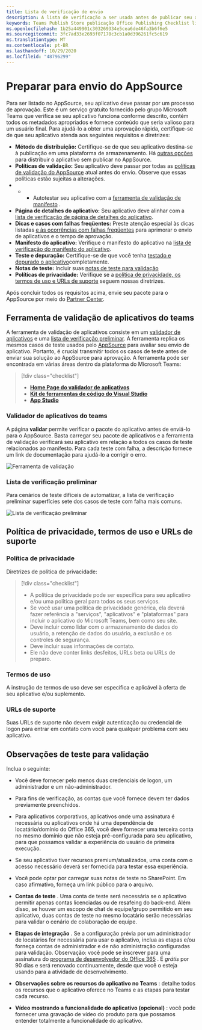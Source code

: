 ```yaml
---
title: Lista de verificação de envio
description: A lista de verificação a ser usada antes de publicar seu aplicativo do Microsoft Teams no AppSource
keywords: Teams Publish Store publicação Office Publishing Checklist listar aplicativos Teams appsource validação
ms.openlocfilehash: 1b25a449901c303269334e5cea6de46fa3b6f6e5
ms.sourcegitcommit: 3fc7ad33e2693f07170c3cb1a0d396261fc5c619
ms.translationtype: MT
ms.contentlocale: pt-BR
ms.lasthandoff: 10/29/2020
ms.locfileid: "48796299"
---
```

# <a name="prepare-for-appsource-submission"></a>Preparar para envio do AppSource  

Para ser listado no AppSource, seu aplicativo deve passar por um processo de aprovação. Este é um serviço gratuito fornecido pelo grupo Microsoft Teams que verifica se seu aplicativo funciona conforme descrito, contém todos os metadados apropriados e fornece conteúdo que seria valioso para um usuário final. Para ajudá-lo a obter uma aprovação rápida, certifique-se de que seu aplicativo atenda aos seguintes requisitos e diretrizes:

* **Método de distribuição:** Certifique-se de que seu aplicativo destina-se à publicação em uma plataforma de armazenamento. Há [outras opções](../../overview.md) para distribuir o aplicativo sem publicar no AppSource.
* **Políticas de validação:** Seu aplicativo deve passar por todas as [políticas de validação do AppSource](https://docs.microsoft.com/legal/marketplace/certification-policies#1140-teams) atual antes do envio. Observe que essas políticas estão sujeitas a alterações. 
* * * Autotestar seu aplicativo com a [ferramenta de validação de manifesto](#teams-app-validation-tool) .
* **Página de detalhes do aplicativo:** Seu aplicativo deve alinhar com a  [lista de verificação de página de detalhes do aplicativo](detail-page-checklist.md).
* **Dicas e casos com falhas freqüentes:** Preste atenção especial às dicas listadas [e às ocorrências com falhas freqüentes](frequently-failed-cases.md)  para aprimorar o envio de aplicativos e o tempo de aprovação.
* **Manifesto do aplicativo:** Verifique o manifesto do aplicativo na [lista de verificação do manifesto do aplicativo](app-manifest-checklist.md).
* **Teste e depuração:** Certifique-se de que você tenha [testado e depurado o aplicativo](../../../build-and-test/debug.md)completamente.
* **Notas de teste:** Incluir suas [notas de teste para validação](#test-notes-for-validation)
* **Políticas de privacidade:** Verifique se a [política de privacidade, os termos de uso e URLs de suporte](#privacy-policy-terms-of-use-and-support-urls) seguem nossas diretrizes.

Após concluir todos os requisitos acima, envie seu pacote para o AppSource por meio do [Partner Center](/office/dev/store/use-partner-center-to-submit-to-appsource).

## <a name="teams-app-validation-tool"></a>Ferramenta de validação de aplicativos do teams

A ferramenta de validação de aplicativos consiste em um [validador de aplicativos](#teams-app-validator) e uma [lista de verificação preliminar](#preliminary-checklist). A ferramenta replica os mesmos casos de teste usados pelo [AppSource](/office/dev/store/submit-to-appsource-via-partner-center) para avaliar seu envio de aplicativo. Portanto, é crucial transmitir todos os casos de teste antes de enviar sua solução ao AppSource para aprovação. A ferramenta pode ser encontrada em várias áreas dentro da plataforma do Microsoft Teams:

> [!div class="checklist"]
>
> * [**Home Page do validador de aplicativos**](https://dev.teams.microsoft.com/appvalidation.html)
> * [**Kit de ferramentas de código do Visual Studio**](/toolkit/visual-studio-code-overview.md)
> * [**App Studio**](/concepts/build-and-test/app-studio-overview.md)

### <a name="teams-app-validator"></a>Validador de aplicativos do teams

A página **validar** permite verificar o pacote do aplicativo antes de enviá-lo para o AppSource. Basta carregar seu pacote de aplicativos e a ferramenta de validação verificará seu aplicativo em relação a todos os casos de teste relacionados ao manifesto. Para cada teste com falha, a descrição fornece um link de documentação para ajudá-lo a corrigir o erro.

![Ferramenta de validação](../../../../assets/images/validation-tool/validator.png)

### <a name="preliminary-checklist"></a>Lista de verificação preliminar

Para cenários de teste difíceis de automatizar, a lista de verificação preliminar superfícies sete dos casos de teste com falha mais comuns.

![Lista de verificação preliminar](../../../../assets/images/validation-tool/preliminary-checklist.png)

## <a name="privacy-policy-terms-of-use-and-support-urls"></a>Política de privacidade, termos de uso e URLs de suporte

### <a name="privacy-policy"></a>Política de privacidade

Diretrizes de política de privacidade:

> [!div class="checklist"]
>
> * A política de privacidade pode ser específica para seu aplicativo e/ou uma política geral para todos os seus serviços.
> * Se você usar uma política de privacidade genérica, ela deverá fazer referência a "serviços", "aplicativos" e "plataformas" para incluir o aplicativo do Microsoft Teams, bem como seu site.
> * Deve incluir como lidar com o armazenamento de dados do usuário, a retenção de dados do usuário, a exclusão e os controles de segurança.
> * Deve incluir suas informações de contato.
> * Ele não deve conter links desfeitos, URLs beta ou URLs de preparo.

### <a name="terms-of-use"></a>Termos de uso

A instrução de termos de uso deve ser específica e aplicável à oferta de seu aplicativo e/ou suplemento.

### <a name="support-urls"></a>URLs de suporte

Suas URLs de suporte não devem exigir autenticação ou credencial de logon para entrar em contato com você para qualquer problema com seu aplicativo.

## <a name="test-notes-for-validation"></a>Observações de teste para validação

Inclua o seguinte:

* Você deve fornecer pelo menos duas credenciais de logon, um administrador e um não-administrador.

* Para fins de verificação, as contas que você fornece devem ter dados previamente preenchidos.

* Para aplicativos corporativos, aplicativos onde uma assinatura é necessária ou aplicativos onde há uma dependência de locatário/domínio do Office 365, você deve fornecer uma terceira conta no mesmo domínio que não esteja pré-configurada para seu aplicativo, para que possamos validar a experiência do usuário de primeira execução.

* Se seu aplicativo tiver recursos premium/atualizados, uma conta com o acesso necessário deverá ser fornecida para testar essa experiência.

* Você pode optar por carregar suas notas de teste no SharePoint. Em caso afirmativo, forneça um link público para o arquivo.

* **Contas de teste** . Uma conta de teste será necessária se o aplicativo permitir apenas contas licenciadas ou de resafeing do back-end. Além disso, se houver um escopo de chat de equipe/grupo permitido em seu aplicativo, duas contas de teste no mesmo locatário serão necessárias para validar o cenário de colaboração de equipe.

* **Etapas de integração** . Se a configuração prévia por um administrador de locatários for necessária para usar o aplicativo, inclua as etapas e/ou forneça contas de administrador e de não administração configuradas para validação. Observação: você pode se inscrever para uma assinatura do [programa de desenvolvedor do Office 365](https://developer.microsoft.com/microsoft-365/dev-program) . É *grátis* por 90 dias e será renovado continuamente, desde que você o esteja usando para a atividade de desenvolvimento.

* **Observações sobre os recursos do aplicativo no Teams** : detalhe todos os recursos que o aplicativo oferece no Teams e as etapas para testar cada recurso.

* **Vídeo mostrando a funcionalidade do aplicativo (opcional)** : você pode fornecer uma gravação de vídeo do produto para que possamos entender totalmente a funcionalidade do aplicativo.
